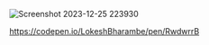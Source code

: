 ![Screenshot 2023-12-25 223930](https://github.com/LokeshBharambe/Profile_card/assets/95558847/7c0f52da-6136-4b69-87c8-fe03a3a4fcd6)



https://codepen.io/LokeshBharambe/pen/RwdwrrB
